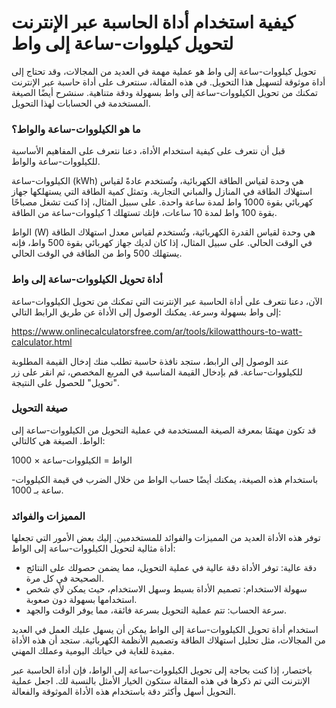 كيفية استخدام أداة الحاسبة عبر الإنترنت لتحويل كيلووات-ساعة إلى واط
===================================================================

تحويل كيلووات-ساعة إلى واط هو عملية مهمة في العديد من المجالات، وقد تحتاج إلى أداة موثوقة لتسهيل هذا التحويل. في هذه المقالة، سنتعرف على أداة حاسبة عبر الإنترنت تمكنك من تحويل الكيلووات-ساعة إلى واط بسهولة ودقة متناهية. سنشرح أيضًا الصيغة المستخدمة في الحسابات لهذا التحويل.

### ما هو الكيلووات-ساعة والواط؟

قبل أن نتعرف على كيفية استخدام الأداة، دعنا نتعرف على المفاهيم الأساسية للكيلووات-ساعة والواط.

الكيلووات-ساعة (kWh) هي وحدة لقياس الطاقة الكهربائية، وتُستخدم عادةً لقياس استهلاك الطاقة في المنازل والمباني التجارية. وتمثل كمية الطاقة التي يستهلكها جهاز كهربائي بقوة 1000 واط لمدة ساعة واحدة. على سبيل المثال، إذا كنت تشغل مصباحًا بقوة 100 واط لمدة 10 ساعات، فإنك تستهلك 1 كيلووات-ساعة من الطاقة.

الواط (W) هي وحدة لقياس القدرة الكهربائية، وتُستخدم لقياس معدل استهلاك الطاقة في الوقت الحالي. على سبيل المثال، إذا كان لديك جهاز كهربائي بقوة 500 واط، فإنه يستهلك 500 واط من الطاقة في الوقت الحالي.

### أداة تحويل الكيلووات-ساعة إلى واط

الآن، دعنا نتعرف على أداة الحاسبة عبر الإنترنت التي تمكنك من تحويل الكيلووات-ساعة إلى واط بسهولة وسرعة. يمكنك الوصول إلى الأداة عن طريق الرابط التالي:

<https://www.onlinecalculatorsfree.com/ar/tools/kilowatthours-to-watt-calculator.html>

عند الوصول إلى الرابط، ستجد نافذة حاسبة تطلب منك إدخال القيمة المطلوبة للكيلووات-ساعة. قم بإدخال القيمة المناسبة في المربع المخصص، ثم انقر على زر "تحويل" للحصول على النتيجة.

### صيغة التحويل

قد تكون مهتمًا بمعرفة الصيغة المستخدمة في عملية التحويل من الكيلووات-ساعة إلى الواط. الصيغة هي كالتالي:

الواط = الكيلووات-ساعة × 1000

باستخدام هذه الصيغة، يمكنك أيضًا حساب الواط من خلال الضرب في قيمة الكيلووات-ساعة بـ 1000.

### المميزات والفوائد

توفر هذه الأداة العديد من المميزات والفوائد للمستخدمين. إليك بعض الأمور التي تجعلها أداة مثالية لتحويل الكيلووات-ساعة إلى الواط:

- دقة عالية: توفر الأداة دقة عالية في عملية التحويل، مما يضمن حصولك على النتائج الصحيحة في كل مرة.
- سهولة الاستخدام: تصميم الأداة بسيط وسهل الاستخدام، حيث يمكن لأي شخص استخدامها بسهولة دون صعوبة.
- سرعة الحساب: تتم عملية التحويل بسرعة فائقة، مما يوفر الوقت والجهد.

استخدام أداة تحويل الكيلووات-ساعة إلى الواط يمكن أن يسهل عليك العمل في العديد من المجالات، مثل تحليل استهلاك الطاقة وتصميم الأنظمة الكهربائية. ستجد أن هذه الأداة مفيدة للغاية في حياتك اليومية وعملك المهني.

باختصار، إذا كنت بحاجة إلى تحويل الكيلووات-ساعة إلى الواط، فإن أداة الحاسبة عبر الإنترنت التي تم ذكرها في هذه المقالة ستكون الخيار الأمثل بالنسبة لك. اجعل عملية التحويل أسهل وأكثر دقة باستخدام هذه الأداة الموثوقة والفعالة.